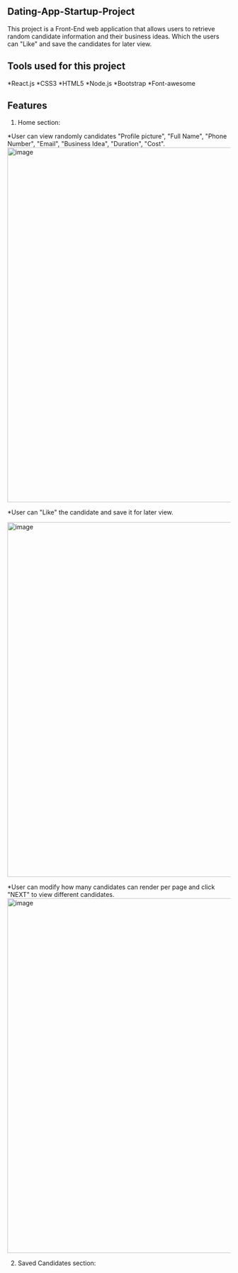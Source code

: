 Dating-App-Startup-Project
--
This project is a Front-End web application that allows users to retrieve random candidate information and their business ideas.
Which the users can "Like" and save the candidates for later view. 

Tools used for this project
--
*React.js
*CSS3
*HTML5
*Node.js
*Bootstrap
*Font-awesome

Features
--
1. Home section:

*User can view randomly candidates "Profile picture", "Full Name", "Phone Number", "Email", "Business Idea", "Duration", "Cost".
<img width="800" alt="image" src="https://user-images.githubusercontent.com/69870979/171522660-002064e6-022b-4146-a301-e8616476fcb2.png">

*User can "Like" the candidate and save it for later view.

<img width="800" alt="image" src="https://user-images.githubusercontent.com/69870979/171523009-b97ce137-af46-4b96-9044-f4df17fe13cc.png">

*User can modify how many candidates can render per page and click "NEXT" to view different candidates.
<img width="800" alt="image" src="https://user-images.githubusercontent.com/69870979/171523186-aac34013-f271-4a7b-8039-2d3b21246cdf.png">

2. Saved Candidates section:



